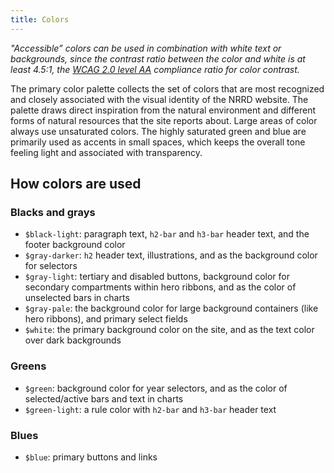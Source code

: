 ```yaml
---
title: Colors
---
```


<color-directory></color-directory>

*"Accessible” colors can be used in combination with white text or backgrounds, since the contrast ratio between the color and white is at least 4.5:1, the [WCAG 2.0 level AA](https://www.w3.org/TR/WCAG20/#visual-audio-contrast-contrast) compliance ratio for color contrast.*

The primary color palette collects the set of colors that are most recognized and closely associated with the visual identity of the NRRD website. The palette draws direct inspiration from the natural environment and different forms of natural resources that the site reports about. Large areas of color always use unsaturated colors. The highly saturated green and blue are primarily used as accents in small spaces, which keeps the overall tone feeling light and associated with transparency.

## How colors are used

### Blacks and grays
- `$black-light`: paragraph text, `h2-bar` and `h3-bar` header text, and the footer background color
- `$gray-darker`: `h2` header text, illustrations, and as the background color for selectors
- `$gray-light`: tertiary and disabled buttons, background color for secondary compartments within hero ribbons, and as the color of unselected bars in charts
- `$gray-pale`: the background color for large background containers (like hero ribbons), and primary select fields
- `$white`: the primary background color on the site, and as the text color over dark backgrounds

### Greens
- `$green`: background color for year selectors, and as the color of selected/active bars and text in charts
- `$green-light`: a rule color with `h2-bar` and `h3-bar` header text

### Blues
- `$blue`: primary buttons and links
